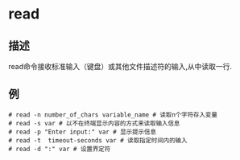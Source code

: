 # read

## 描述

read命令接收标准输入（键盘）或其他文件描述符的输入,从中读取一行.

## 例

    # read -n number_of_chars variable_name # 读取n个字符存入变量
    # read -s var # 以不在终端显示内容的方式来读取输入信息
    # read -p "Enter input:" var # 显示提示信息
    # read -t  timeout-seconds var # 读取指定时间内的输入
    # read -d ":" var # 设置界定符
